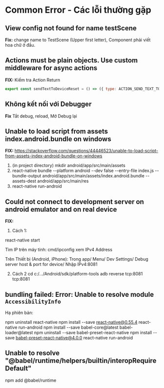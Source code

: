 # Common Error - Các lỗi thường gặp

## View config not found for name testScene

**Fix:**
change name to TestScene (Upper first letter), Component phải viết hoa chữ ở đầu.

## Actions must be plain objects. Use custom middleware for async actions

**FIX:**
Kiểm tra Action Return

```js
export const sendTextToDeviceReset = () => ({ type: ACTION_SEND_TEXT_TO_DEVICE_RESET })
```

## Không kết nối với Debugger

**Fix**
Tắt debug, reload, Mở Debug lại

## Unable to load script from assets index.android.bundle on windows

**FIX:**
https://stackoverflow.com/questions/44446523/unable-to-load-script-from-assets-index-android-bundle-on-windows

1. (in project directory) mkdir android/app/src/main/assets
2. react-native bundle --platform android --dev false --entry-file index.js --bundle-output android/app/src/main/assets/index.android.bundle --assets-dest android/app/src/main/res
3. react-native run-android

## Could not connect to development server on android emulator and on real device

**FIX:**

1. Cách 1:

react-native start

Tìm IP trên máy tính: 
cmd/ipconfig
xem IPv4 Address

Trên Thiết bị (Android, iPhone):
Trong app/ Menu/ Dev Settings/ Debug server host & port for device/ 
Nhập IPv4:8081

2. Cách 2
cd c:/.../Android/sdk/platform-tools
adb reverse tcp:8081 tcp:8081

## bundling failed: Error: Unable to resolve module `AccessibilityInfo`

Hạ phiên bản:

npm uninstall react-native
npm install --save react-native@0.55.4
react-native run-android
npm install --save babel-core@latest babel-loader@latest
npm uninstall --save babel-preset-react-native
npm install --save babel-preset-react-native@4.0.0
react-native run-android

## Unable to resolve "@babel/runtime/helpers/builtin/interopRequireDefault"

npm add @babel/runtime